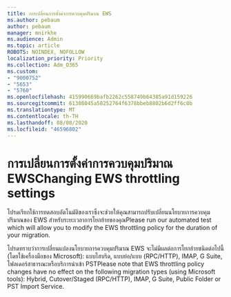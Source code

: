 ```yaml
---
title: การเปลี่ยนการตั้งค่าการควบคุมปริมาณ EWS
ms.author: pebaum
author: pebaum
manager: mnirkhe
ms.audience: Admin
ms.topic: article
ROBOTS: NOINDEX, NOFOLLOW
localization_priority: Priority
ms.collection: Adm_O365
ms.custom:
- "9000752"
- "5653"
- "5760"
ms.openlocfilehash: 415990669bafb2262c558749b64385a91d159226
ms.sourcegitcommit: 61308045a58252764f6378bbeb8802b6d2ff6c0b
ms.translationtype: MT
ms.contentlocale: th-TH
ms.lasthandoff: 08/08/2020
ms.locfileid: "46596802"
---
```

# <a name="changing-ews-throttling-settings"></a><span data-ttu-id="53690-102">การเปลี่ยนการตั้งค่าการควบคุมปริมาณ EWS</span><span class="sxs-lookup"><span data-stu-id="53690-102">Changing EWS throttling settings</span></span>

<span data-ttu-id="53690-103">โปรดเรียกใช้การทดสอบอัตโนมัติของเราซึ่งจะช่วยให้คุณสามารถปรับเปลี่ยนนโยบายการควบคุมปริมาณของ EWS สำหรับระยะเวลาการโยกย้ายของคุณ</span><span class="sxs-lookup"><span data-stu-id="53690-103">Please run our automated test which will allow you to modify the EWS throttling policy for the duration of your migration.</span></span>

<span data-ttu-id="53690-104">โปรดทราบว่าการเปลี่ยนแปลงนโยบายการควบคุมปริมาณ EWS จะไม่มีผลต่อการโยกย้ายชนิดต่อไปนี้ (โดยใช้เครื่องมือของ Microsoft): แบบไฮบริด, แบบย่อ/แบบ (RPC/HTTP), IMAP, G Suite, โฟลเดอร์สาธารณะหรือบริการนำเข้า PST</span><span class="sxs-lookup"><span data-stu-id="53690-104">Please note that EWS throttling policy changes have no effect on the following migration types (using Microsoft tools): Hybrid, Cutover/Staged (RPC/HTTP), IMAP, G Suite, Public Folder or PST Import Service.</span></span>